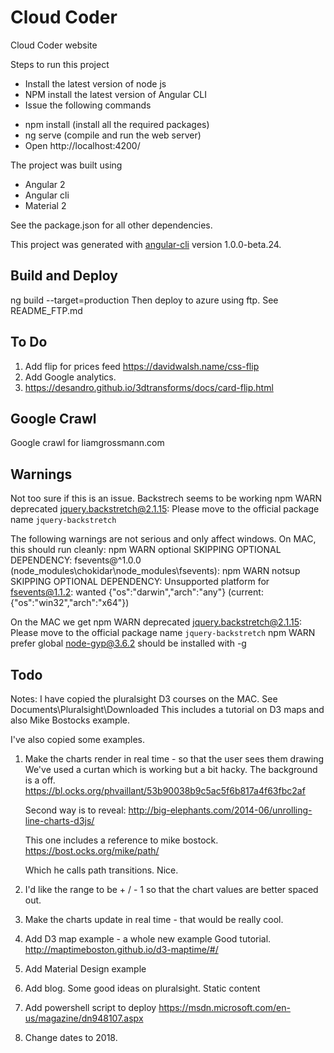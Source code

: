 # Cloud Coder
Cloud Coder website


Steps to run this project
* Install the latest version of node js
* NPM install the latest version of Angular CLI
* Issue the following commands
 - npm install  (install all the required packages)
 - ng serve     (compile and run the web server)
 - Open http://localhost:4200/


The project was built using
* Angular 2
* Angular cli
* Material 2

See the package.json for all other dependencies.

This project was generated with [angular-cli](https://github.com/angular/angular-cli) version 1.0.0-beta.24.


## Build and Deploy
ng build --target=production
Then deploy to azure using ftp. See README_FTP.md



## To Do
01) Add flip for prices feed https://davidwalsh.name/css-flip
02) Add Google analytics.
03) https://desandro.github.io/3dtransforms/docs/card-flip.html


## Google Crawl
Google crawl for liamgrossmann.com


## Warnings
Not too sure if this is an issue. Backstrech seems to be working
npm WARN deprecated jquery.backstretch@2.1.15: Please move to the official package name `jquery-backstretch`

The following warnings are not serious and only affect windows. On MAC, this should run cleanly:
npm WARN optional SKIPPING OPTIONAL DEPENDENCY: fsevents@^1.0.0 (node_modules\chokidar\node_modules\fsevents):
npm WARN notsup SKIPPING OPTIONAL DEPENDENCY: Unsupported platform for fsevents@1.1.2: wanted {"os":"darwin","arch":"any"} (current: {"os":"win32","arch":"x64"})


On the MAC we get
npm WARN deprecated jquery.backstretch@2.1.15: Please move to the official package name `jquery-backstretch`
npm WARN prefer global node-gyp@3.6.2 should be installed with -g



## Todo

Notes: 
I have copied the pluralsight D3 courses on the MAC. See
Documents\Pluralsight\Downloaded
This includes a tutorial on D3 maps and also Mike Bostocks example.

I've also copied some examples.


01) Make the charts render in real time - so that the user sees them drawing
    We've used a curtan which is working but a bit hacky. The background is a off.
    https://bl.ocks.org/phvaillant/53b90038b9c5ac5f6b817a4f63fbc2af

    Second way is to reveal:
    http://big-elephants.com/2014-06/unrolling-line-charts-d3js/

    This one includes a reference to mike bostock.
    https://bost.ocks.org/mike/path/

    Which he calls path transitions.
    Nice.

02) I'd like the range to be + / - 1 so that the chart values are better spaced out.

03) Make the charts update in real time - that would be really cool.

04) Add D3 map example - a whole new example
    Good tutorial.
    http://maptimeboston.github.io/d3-maptime/#/

05) Add Material Design example

06) Add blog. Some good ideas on pluralsight. Static content

07) Add powershell script to deploy
    https://msdn.microsoft.com/en-us/magazine/dn948107.aspx

08) Change dates to 2018.
